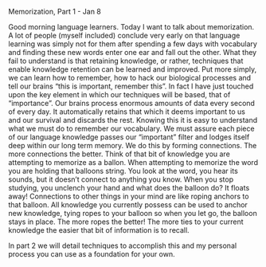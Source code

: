 Memorization, Part 1 - Jan 8

Good morning language learners. Today I want to talk about memorization. A lot of people (myself included) conclude very early on that language learning was simply not for them after spending a few days with vocabulary and finding these new words enter one ear and fall out the other. What they fail to understand is that retaining knowledge, or rather, techniques that enable knowledge retention can be learned and improved. Put more simply, we can learn how to remember, how to hack our biological processes and tell our brains “this is important, remember this”. In fact I have just touched upon the key element in which our techniques will be based, that of “importance”. Our brains process enormous amounts of data every second of every day. It automatically retains that which it deems important to us and our survival and discards the rest. Knowing this it is easy to understand what we must do to remember our vocabulary. We must assure each piece of our language knowledge passes our “important” filter and lodges itself deep within our long term memory. We do this by forming connections. The more connections the better.
Think of that bit of knowledge you are attempting to memorize as a ballon. When attempting to memorize the word you are holding that balloons string. You look at the word, you hear its sounds, but it doesn’t connect to anything you know. When you stop studying, you unclench your hand and what does the balloon do? It floats away! Connections to other things in your mind are like roping anchors to that balloon. All knowledge you currently possess can be used to anchor new knowledge, tying ropes to your balloon so when you let go, the balloon stays in place. The more ropes the better! The more ties to your current knowledge the easier that bit of information is to recall.

In part 2 we will detail techniques to accomplish this and my personal process you can use as a foundation for your own.
